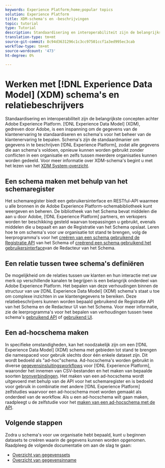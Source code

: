 ```yaml
---
keywords: Experience Platform;home;popular topics
solution: Experience Platform
title: XDM-schema's en -beschrijvingen
topic: tutorial
type: Tutorial
description: Standaardisering en interoperabiliteit zijn de belangrijkste concepten achter Adobe Experience Platform. Het Model van Gegevens van de ervaring (XDM), die door Adobe wordt gedreven, is een inspanning om de gegevens van de klantenervaring te standaardiseren en schema's voor het beheer van de klantenervaring te bepalen. De schema's zijn de standaardmanier om gegevens in Experience Platform te beschrijven, toestaand alle gegevens die aan schema's in overeenstemming zijn herbruikbaar zonder conflicten over een organisatie en zelfs om tussen veelvoudige organisaties te kunnen delen.
translation-type: tm+mt
source-git-commit: 8c94d3631296c1c3cc97501ccf1a3ed995ec3cab
workflow-type: tm+mt
source-wordcount: '473'
ht-degree: 0%

---
```



# Werken met [!DNL Experience Data Model] (XDM) schema&#39;s en relatiebeschrijvers

Standaardisering en interoperabiliteit zijn de belangrijkste concepten achter Adobe Experience Platform. [!DNL Experience Data Model] (XDM), gedreven door Adobe, is een inspanning om de gegevens van de klantenervaring te standaardiseren en schema&#39;s voor het beheer van de klantenervaring te bepalen. Schema&#39;s zijn de standaardmanier om gegevens in te beschrijven [!DNL Experience Platform], zodat alle gegevens die aan schema&#39;s voldoen, opnieuw kunnen worden gebruikt zonder conflicten in een organisatie en zelfs tussen meerdere organisaties kunnen worden gedeeld. Voor meer informatie over XDM-schema&#39;s begint u met het lezen van het [XDM System-overzicht](../xdm/home.md).

## Een schema maken met behulp van het schemaregister

Het schemaregister biedt een gebruikersinterface en RESTful-API waarmee u alle bronnen in de Adobe Experience Platform-schemabibliotheek kunt weergeven en beheren. De bibliotheek van het Schema bevat middelen die aan u door Adobe, [!DNL Experience Platform] partners, en verkopers worden ter beschikking gesteld waarvan toepassingen u gebruikt, evenals middelen die u bepaalt en aan de Registratie van het Schema opslaat. Leren hoe te om schema&#39;s voor uw organisatie tot stand te brengen, volg de leerprogramma&#39;s voor het [creëren van een schema gebruikend de Registratie API](../xdm/tutorials/create-schema-api.md) van het Schema of [creërend een schema gebruikend het gebruikersinterface](../xdm/tutorials/create-schema-ui.md)van de Redacteur van het Schema.

## Een relatie tussen twee schema&#39;s definiëren

De mogelijkheid om de relaties tussen uw klanten en hun interactie met uw merk op verschillende kanalen te begrijpen is een belangrijk onderdeel van Adobe Experience Platform. Het bepalen van deze verhoudingen binnen de structuur van uw [!DNL Experience Data Model] (XDM) schema&#39;s staat u toe om complexe inzichten in uw klantengegevens te bereiken. Deze relatiebeschrijvers kunnen worden bepaald gebruikend de Registratie API van het Schema en de Redacteur UI van het Schema. Voor meer informatie, zie de leerprogramma&#39;s voor het bepalen van verhoudingen tussen twee schema&#39;s [gebruikend API](../xdm/tutorials/relationship-api.md) of [gebruikend UI](../xdm/tutorials/relationship-ui.md).

## Een ad-hocschema maken

In specifieke omstandigheden, kan het noodzakelijk zijn om een [!DNL Experience Data Model] (XDM) schema met gebieden tot stand te brengen die namespaced voor gebruik slechts door één enkele dataset zijn. Dit wordt bedoeld als &quot;ad-hoc&quot;schema. Ad-hocschema&#39;s worden gebruikt in diverse [gegevensinsluitingsworkflows](../ingestion/home.md) voor [!DNL Experience Platform], waaronder het innemen van CSV-bestanden en het maken van bepaalde soorten [bronverbindingen](../sources/home.md). Het maken van een ad-hocschema wordt uitgevoerd met behulp van de API voor het schemaregister en is bedoeld voor gebruik in combinatie met andere [!DNL Experience Platform] zelfstudies waarvoor een ad-hocschema moet worden gemaakt als onderdeel van de workflow. Als u een ad-hocschema wilt gaan maken, raadpleegt u de zelfstudie voor het [maken van een ad-hocschema met de API](../xdm/tutorials/ad-hoc.md).

## Volgende stappen

Zodra u schema&#39;s voor uw organisatie hebt bepaald, kunt u beginnen datasets te creëren waarin de gegevens kunnen worden opgenomen. Raadpleeg de volgende documentatie om aan de slag te gaan:

* [Overzicht van gegevenssets](../catalog/datasets/overview.md)
* [Overzicht van gegevensinname](../ingestion/home.md)